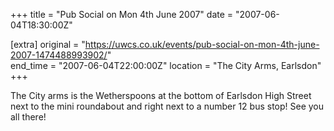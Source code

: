 +++
title = "Pub Social on Mon 4th June 2007"
date = "2007-06-04T18:30:00Z"

[extra]
original = "https://uwcs.co.uk/events/pub-social-on-mon-4th-june-2007-1474488993902/"    
end_time = "2007-06-04T22:00:00Z"
location = "The City Arms, Earlsdon"
+++

The City arms is the Wetherspoons at the bottom of Earlsdon High Street next to the mini roundabout and right next to a number 12 bus stop\! See you all there\!

